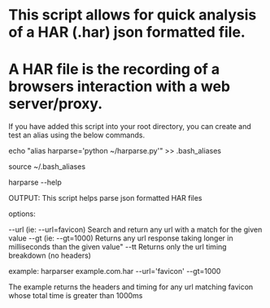 # This script allows for quick analysis of a HAR (.har) json formatted file.
# A HAR file is the recording of a browsers interaction with a web server/proxy.

If you have added this script into your root directory, you can create and test an alias using the below commands.

echo "alias harparse='python ~/harparse.py'" >> .bash_aliases

source ~/.bash_aliases

harparse --help

OUTPUT:
This script helps parse json formatted HAR files

options: 

--url   (ie: --url=favicon) Search and return any url with a match for the given value
--gt    (ie: --gt=1000) Returns any url response taking longer in milliseconds than the given value"
--tt    Returns only the url timing breakdown (no headers)

example: harparser example.com.har --url='favicon' --gt=1000

The example returns the headers and timing for any url matching favicon whose total time is greater than 1000ms


